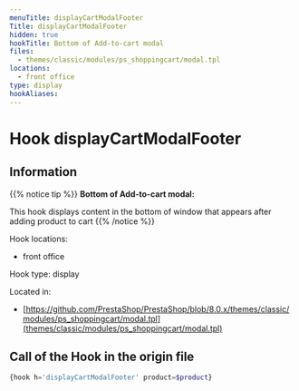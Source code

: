 ```yaml
---
menuTitle: displayCartModalFooter
Title: displayCartModalFooter
hidden: true
hookTitle: Bottom of Add-to-cart modal
files:
  - themes/classic/modules/ps_shoppingcart/modal.tpl
locations:
  - front office
type: display
hookAliases:
---
```


# Hook displayCartModalFooter

## Information

{{% notice tip %}}
**Bottom of Add-to-cart modal:** 

This hook displays content in the bottom of window that appears after adding product to cart
{{% /notice %}}

Hook locations: 
  - front office

Hook type: display

Located in: 
  - [https://github.com/PrestaShop/PrestaShop/blob/8.0.x/themes/classic/modules/ps_shoppingcart/modal.tpl](themes/classic/modules/ps_shoppingcart/modal.tpl)

## Call of the Hook in the origin file

```php
{hook h='displayCartModalFooter' product=$product}
```